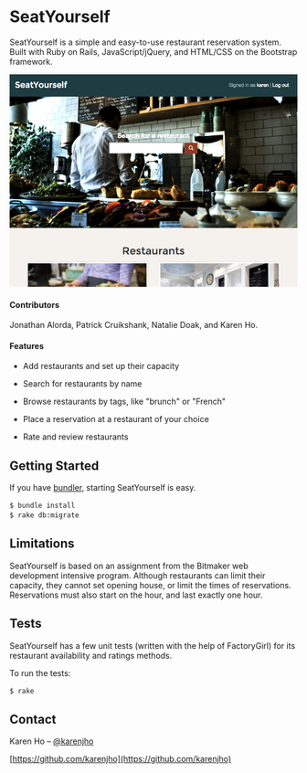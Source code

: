 # SeatYourself

SeatYourself is a simple and easy-to-use restaurant reservation system. Built with
Ruby on Rails, JavaScript/jQuery, and HTML/CSS on the Bootstrap framework.

![](seatyourself-screenshot.png)

#### Contributors

Jonathan Alorda, Patrick Cruikshank, Natalie Doak, and Karen Ho.

#### Features

* Add restaurants and set up their capacity

* Search for restaurants by name

* Browse restaurants by tags, like "brunch" or "French"

* Place a reservation at a restaurant of your choice

* Rate and review restaurants

## Getting Started

If you have [bundler](https://github.com/bundler/bundler), starting SeatYourself is easy.

```sh
$ bundle install
$ rake db:migrate
```

## Limitations

SeatYourself is based on an assignment from the Bitmaker web development intensive program. Although restaurants can limit their capacity, they cannot set opening house, or limit the times of reservations. Reservations must also start on the hour, and last exactly one hour.

## Tests

SeatYourself has a few unit tests (written with the help of FactoryGirl) for its restaurant availability and ratings methods.

To run the tests:

```sh
$ rake
```

## Contact

Karen Ho – [@karenjho](https://twitter.com/karenjho)

[https://github.com/karenjho](https://github.com/karenjho)
